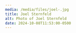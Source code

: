 ```yaml
---
media: /media/files/joel-.jpg
title: Joel Sternfeld
alt: Photo of Joel Sternfeld
date: 2024-10-08T11:53:00-0500
---
```

